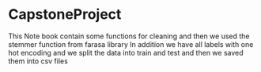 # CapstoneProject
This Note book contain some functions for cleaning and then we used the stemmer function from farasa library 
In addition we have all labels with one hot encoding and we split the data into train and test and then we saved them into csv files  
